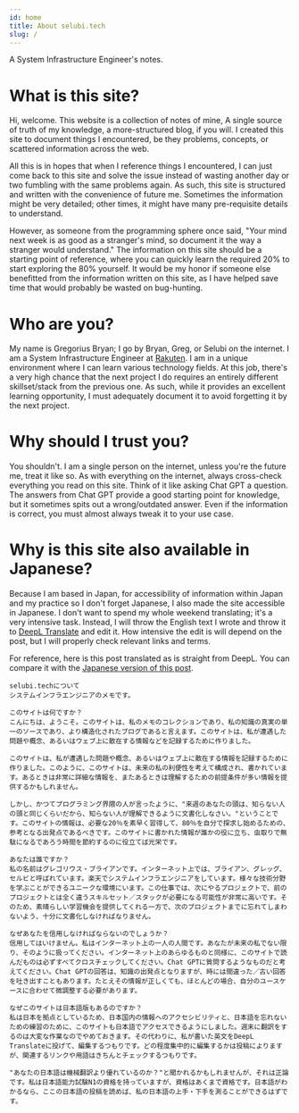 ```yaml
---
id: home
title: About selubi.tech
slug: /
---
```

A System Infrastructure Engineer's notes.

# What is this site?
Hi, welcome. This website is a collection of notes of mine, A single source of truth of my knowledge, a more-structured blog, if you will. I created this site to document things I encountered, be they problems, concepts, or scattered information across the web.

All this is in hopes that when I reference things I encountered, I can just come back to this site and solve the issue instead of wasting another day or two fumbling with the same problems again. As such, this site is structured and written with the convenience of future me. Sometimes the information might be very detailed; other times, it might have many pre-requisite details to understand.

However, as someone from the programming sphere once said, "Your mind next week is as good as a stranger's mind, so document it the way a stranger would understand." The information on this site should be a starting point of reference, where you can quickly learn the required 20% to start exploring the 80% yourself. It would be my honor if someone else benefitted from the information written on this site, as I have helped save time that would probably be wasted on bug-hunting.

# Who are you?
My name is Gregorius Bryan; I go by Bryan, Greg, or Selubi on the internet. I am a System Infrastructure Engineer at [Rakuten](https://global.rakuten.com/corp/). I am in a unique environment where I can learn various technology fields. At this job, there's a very high chance that the next project I do requires an entirely different skillset/stack from the previous one. As such, while it provides an excellent learning opportunity, I must adequately document it to avoid forgetting it by the next project.

# Why should I trust you?
You shouldn't. I am a single person on the internet, unless you're the future me, treat it like so. As with everything on the internet, always cross-check everything you read on this site. Think of it like asking Chat GPT a question. The answers from Chat GPT provide a good starting point for knowledge, but it sometimes spits out a wrong/outdated answer. Even if the information is correct, you must almost always tweak it to your use case.

# Why is this site also available in Japanese?
Because I am based in Japan, for accessibility of information within Japan and my practice so I don't forget Japanese, I also made the site accessible in Japanese. I don't want to spend my whole weekend translating; it's a very intensive task. Instead, I will throw the English text I wrote and throw it to [DeepL Translate](https://www.deepl.com/en/translator) and edit it. How intensive the edit is will depend on the post, but I will properly check relevant links and terms.

For reference, here is this post translated as is straight from DeepL. You can compare it with the [Japanese version of this post](https://notes.selubi.tech/ja/).

```
selubi.techについて
システムインフラエンジニアのメモです。

このサイトは何ですか？
こんにちは、ようこそ。このサイトは、私のメモのコレクションであり、私の知識の真実の単一のソースであり、より構造化されたブログであると言えます。このサイトは、私が遭遇した問題や概念、あるいはウェブ上に散在する情報などを記録するために作りました。

このサイトは、私が遭遇した問題や概念、あるいはウェブ上に散在する情報を記録するために作りました。このように、このサイトは、未来の私の利便性を考えて構成され、書かれています。あるときは非常に詳細な情報を、またあるときは理解するための前提条件が多い情報を提供するかもしれません。

しかし、かつてプログラミング界隈の人が言ったように、"来週のあなたの頭は、知らない人の頭と同じくらいだから、知らない人が理解できるように文書化しなさい。"ということです。このサイトの情報は、必要な20％を素早く習得して、80％を自分で探求し始めるための、参考となる出発点であるべきです。このサイトに書かれた情報が誰かの役に立ち、虫取りで無駄になるであろう時間を節約するのに役立てば光栄です。

あなたは誰ですか？
私の名前はグレゴリウス・ブライアンです。インターネット上では、ブライアン、グレッグ、セルビと呼ばれています。楽天でシステムインフラエンジニアをしています。様々な技術分野を学ぶことができるユニークな環境にいます。この仕事では、次にやるプロジェクトで、前のプロジェクトとは全く違うスキルセット／スタックが必要になる可能性が非常に高いです。そのため、素晴らしい学習機会を提供してくれる一方で、次のプロジェクトまでに忘れてしまわないよう、十分に文書化しなければなりません。

なぜあなたを信用しなければならないのでしょうか？
信用してはいけません。私はインターネット上の一人の人間です。あなたが未来の私でない限り、そのように扱ってください。インターネット上のあらゆるものと同様に、このサイトで読んだものは必ずすべてクロスチェックしてください。Chat GPTに質問するようなものだと考えてください。Chat GPTの回答は、知識の出発点となりますが、時には間違った／古い回答を吐き出すこともあります。たとえその情報が正しくても、ほとんどの場合、自分のユースケースに合わせて微調整する必要があります。

なぜこのサイトは日本語版もあるのですか？
私は日本を拠点としているため、日本国内の情報へのアクセシビリティと、日本語を忘れないための練習のために、このサイトも日本語でアクセスできるようにしました。週末に翻訳をするのは大変な作業なのでやめておきます。その代わりに、私が書いた英文をDeepL Translateに投げて、編集するつもりです。どの程度集中的に編集するかは投稿によりますが、関連するリンクや用語はきちんとチェックするつもりです。

"あなたの日本語は機械翻訳より優れているのか？"と聞かれるかもしれませんが、それは正論です。私は日本語能力試験N1の資格を持っていますが、資格はあくまで資格です。日本語がわかるなら、ここの日本語の投稿を読めば、私の日本語の上手・下手を測ることができるはずです。
```
